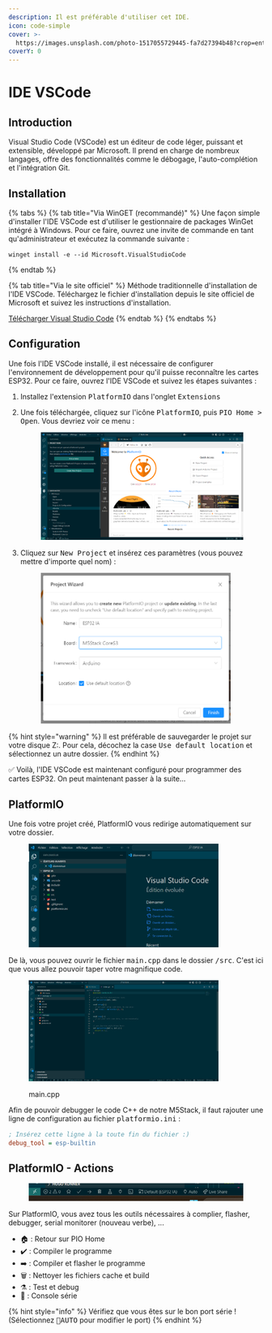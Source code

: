 ```yaml
---
description: Il est préférable d'utiliser cet IDE.
icon: code-simple
cover: >-
  https://images.unsplash.com/photo-1517055729445-fa7d27394b48?crop=entropy&cs=srgb&fm=jpg&ixid=M3wxOTcwMjR8MHwxfHNlYXJjaHwxMHx8YXJkdWlub3xlbnwwfHx8fDE3NDE1NDQ1NjR8MA&ixlib=rb-4.0.3&q=85
coverY: 0
---
```


# IDE VSCode

## Introduction

Visual Studio Code (VSCode) est un éditeur de code léger, puissant et extensible, développé par Microsoft. Il prend en charge de nombreux langages, offre des fonctionnalités comme le débogage, l'auto-complétion et l'intégration Git.

## Installation

{% tabs %}
{% tab title="Via WinGET (recommandé)" %}
Une façon simple d'installer l'IDE VSCode est d'utiliser le gestionnaire de packages WinGet intégré à Windows. Pour ce faire, ouvrez une invite de commande en tant qu'administrateur et exécutez la commande suivante :

```shell
winget install -e --id Microsoft.VisualStudioCode
```
{% endtab %}

{% tab title="Via le site officiel" %}
Méthode traditionnelle d'installation de l'IDE VSCode. Téléchargez le fichier d'installation depuis le site officiel de Microsoft et suivez les instructions d'installation.

[Télécharger Visual Studio Code](https://code.visualstudio.com/download)
{% endtab %}
{% endtabs %}

## Configuration

Une fois l'IDE VSCode installé, il est nécessaire de configurer l'environnement de développement pour qu'il puisse reconnaître les cartes ESP32. Pour ce faire, ouvrez l'IDE VSCode et suivez les étapes suivantes :

1. Installez l'extension <kbd>PlatformIO</kbd> dans l'onglet <kbd>Extensions</kbd>
2.  Une fois téléchargée, cliquez sur l'icône <kbd>PlatformIO</kbd>, puis <kbd>PIO Home > Open</kbd>. Vous devriez voir ce menu :

    <figure><img src="../.gitbook/assets/vscode1.png" alt=""><figcaption></figcaption></figure>
3.  Cliquez sur <kbd>New Project</kbd> et insérez ces paramètres (vous pouvez mettre d'importe quel nom) :

    <figure><img src="../.gitbook/assets/vscode2.png" alt="" width="375"><figcaption></figcaption></figure>

{% hint style="warning" %}
Il est préférable de sauvegarder le projet sur votre disque Z:. Pour cela, décochez la case <kbd>Use default location</kbd> et sélectionnez un autre dossier.
{% endhint %}

✅ Voilà, l'IDE VSCode est maintenant configuré pour programmer des cartes ESP32. On peut maintenant passer à la suite...

## PlatformIO

Une fois votre projet créé, PlatformIO vous redirige automatiquement sur votre dossier.

<figure><img src="../.gitbook/assets/vscode3.png" alt="" width="375"><figcaption></figcaption></figure>

De là, vous pouvez ouvrir le fichier <kbd>main.cpp</kbd> dans le dossier <kbd>/src</kbd>. C'est ici que vous allez pouvoir taper votre magnifique code.

<figure><img src="../.gitbook/assets/vscode4.png" alt="" width="375"><figcaption><p>main.cpp</p></figcaption></figure>

Afin de pouvoir debugger le code C++ de notre M5Stack, il faut rajouter une ligne de configuration au fichier <kbd>platformio.ini</kbd> :&#x20;

```ini
; Insérez cette ligne à la toute fin du fichier :)
debug_tool = esp-builtin
```

## PlatformIO - Actions

<figure><img src="../.gitbook/assets/vscode5.png" alt=""><figcaption></figcaption></figure>

Sur PlatformIO, vous avez tous les outils nécessaires à complier, flasher, debugger, serial monitorer (nouveau verbe), ...

* 🏠 : Retour sur PIO Home
* ✔️ : Compiler le programme
* ➡️ : Compiler et flasher le programme
* 🗑️ : Nettoyer les fichiers cache et build
* ⚗️ :  Test et debug
* 🔌 : Console série

{% hint style="info" %}
Vérifiez que vous êtes sur le bon port série ! (Sélectionnez <kbd>🔌AUTO</kbd> pour modifier le port)
{% endhint %}
